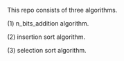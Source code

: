 This repo consists of three algorithms.

(1) n_bits_addition algorithm.

(2) insertion sort algorithm.

(3) selection sort algorithm.
